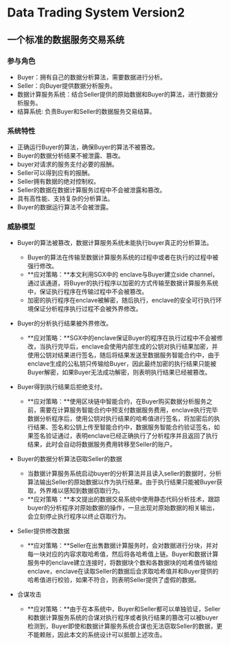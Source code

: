 # Data Trading System Version2

## 一个标准的数据服务交易系统

### 参与角色

- Buyer：拥有自己的数据分析算法，需要数据进行分析。
- Seller：向Buyer提供数据分析服务。
- 数据计算服务系统：结合Seller提供的原始数据和Buyer的算法，进行数据分析服务。
- 结算系统: 负责Buyer和Seller的数据服务交易结算。

### 系统特性

- 正确运行Buyer的算法，确保Buyer的算法不被篡改。
- Buyer的数据分析结果不被泄露、篡改。
- buyer对请求的服务支付必要的报酬。
- Seller可以得到应有的报酬。
- Seller拥有数据的绝对控制权。
- Seller的数据在数据计算服务过程中不会被泄露和篡改。
- 具有高性能、支持复杂的分析算法。
- Buyer的数据运行算法不会被泄露。

###  威胁模型

- Buyer的算法被篡改，数据计算服务系统未能执行buyer真正的分析算法。
  - Buyer的算法在传输至数据计算服务系统的过程中或者在执行的过程中被强行修改。
  - **应对策略：**本文利用SGX中的 enclave与Buyer建立side channel，通过该通道，将Buyer的执行程序以加密的方式传输至数据计算服务系统中，保证执行程序在传输过程中不会被篡改。
  - 加密的执行程序在enclave被解密，随后执行，enclave的安全可行执行环境保证分析程序执行过程不会被外界修改。
- Buyer的分析执行结果被外界修改。
  - **应对策略：**SGX中的enclave保证Buyer的程序在执行过程中不会被修改，当执行完毕后，enclave会使用内部生成的公钥对执行结果加密，并使用公钥对结果进行签名，随后将结果发送至数据服务智能合约中，由于enclave生成的公私钥只传输给Buyer，因此最终加密的执行结果只能被Buyer解密，如果Buyer无法成功解密，则表明执行结果已经被篡改。
- Buyer得到执行结果后拒绝支付。
  - **应对策略：**使用区块链中智能合约，在Buyer购买数据分析服务之前，需要在计算服务智能合约中预支付数据服务费用，enclave执行完毕数据分析程序后，使用公钥对执行结果的哈希值进行签名，将加密后的执行结果、签名和公钥上传至智能合约中，数据服务智能合约验证签名，如果签名验证通过，表明enclave已经正确执行了分析程序并且返回了执行结果，此时会自动将数据服务费用转移至Seller的账户。

- Buyer的数据分析算法窃取Seller的数据
  - 当数据计算服务系统启动buyer的分析算法并且读入seller的数据时，分析算法输出Seller的原始数据以作为执行结果。由于执行结果只能被Buyer获取，外界难以感知到数据窃取行为。
  - **应对策略：**本文提出的数据交易系统中使用静态代码分析技术，跟踪buyer的分析程序对原始数据的操作，一旦出现对原始数据的相关输出，会立刻停止执行程序以终止窃取行为。
- Seller提供修改数据
  - **应对策略：**Seller在出售数据计算服务时，会对数据进行分块，并对每一块对应的内容求取哈希值，然后将各哈希值上链。Buyer和数据计算服务中的enclave建立连接时，将数据块个数和各数据块的哈希值传输给enclave，enclave在读取Seller的数据后会求取哈希值并和Buyer提供的哈希值进行校验，如果不符合，则表明Seller提供了虚假的数据。
- 合谋攻击
  - **应对策略：**由于在本系统中，Buyer和Seller都可以单独验证，Seller和数据计算服务系统的合谋对执行程序或者执行结果的篡改可以被buyer检测到，Buyer即使和数据计算服务系统合谋也无法窃取Seller的数据，更不能赖账，因此本文的系统设计可以抵御上述攻击。

